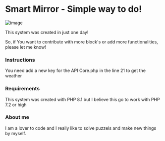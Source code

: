 # Smart Mirror - Simple way to do!

![image](https://user-images.githubusercontent.com/54321059/197360799-5e302d03-6d87-4813-8b28-82d99d809205.png)

This system was created in just one day!

So, if You want to contribute with more block's or add more functionalities, please let me know!

### Instructions

You need add a new key for the API Core.php in the line 21 to get the weather

### Requirements

This system was created with PHP 8.1 but I believe this go to work with PHP 7.2 or high

### About me

I am a lover to code and I really like to solve puzzels and make new things by myself.
